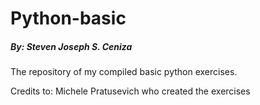 # Python-basic
##### By: Steven Joseph S. Ceniza


The repository of my compiled basic python exercises.

Credits to: Michele Pratusevich who created the exercises

